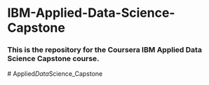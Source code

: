 # IBM-Applied-Data-Science-Capstone
### This is the repository for the Coursera IBM Applied Data Science Capstone course.
#   A p p l i e d _ D a t a _ S c i e n c e _ C a p s t o n e  
 
